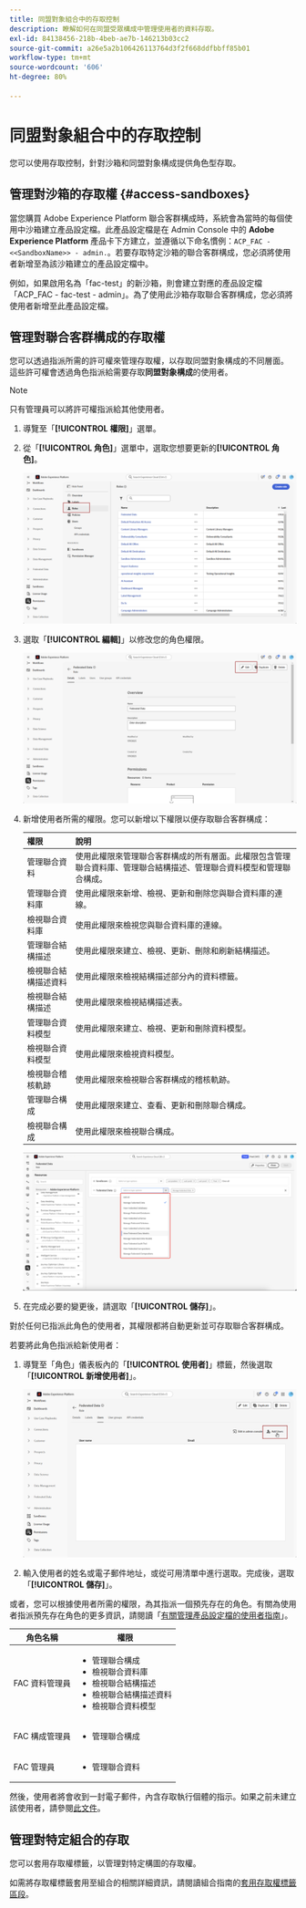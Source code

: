 ```yaml
---
title: 同盟對象組合中的存取控制
description: 瞭解如何在同盟受眾構成中管理使用者的資料存取。
exl-id: 84138456-218b-4beb-ae7b-146213b03cc2
source-git-commit: a26e5a2b106426113764d3f2f668ddfbbff85b01
workflow-type: tm+mt
source-wordcount: '606'
ht-degree: 80%

---
```


# 同盟對象組合中的存取控制

您可以使用存取控制，針對沙箱和同盟對象構成提供角色型存取。

## 管理對沙箱的存取權 {#access-sandboxes}

當您購買 Adobe Experience Platform 聯合客群構成時，系統會為當時的每個使用中沙箱建立產品設定檔。此產品設定檔是在 Admin Console 中的 **Adobe Experience Platform** 產品卡下方建立，並遵循以下命名慣例：`ACP_FAC - <<SandboxName>> - admin.`。若要存取特定沙箱的聯合客群構成，您必須將使用者新增至為該沙箱建立的產品設定檔中。

例如，如果啟用名為「fac-test」的新沙箱，則會建立對應的產品設定檔「ACP_FAC - fac-test - admin」。為了使用此沙箱存取聯合客群構成，您必須將使用者新增至此產品設定檔。

## 管理對聯合客群構成的存取權

您可以透過指派所需的許可權來管理存取權，以存取同盟對象構成的不同層面。 這些許可權會透過角色指派給需要存取&#x200B;**同盟對象構成**&#x200B;的使用者。

>[!NOTE]
>
>只有管理員可以將許可權指派給其他使用者。

1. 導覽至「**[!UICONTROL 權限]**」選單。
1. 從「**[!UICONTROL 角色]**」選單中，選取您想要更新的&#x200B;**[!UICONTROL 角色]**。

   ![](assets/access_fda_1.png)

1. 選取「**[!UICONTROL 編輯]**」以修改您的角色權限。

   ![](assets/access_fda_2.png)

1. 新增使用者所需的權限。您可以新增以下權限以便存取聯合客群構成：

   | 權限 | 說明 |
   | ---------- | ----------- |
   | 管理聯合資料 | 使用此權限來管理聯合客群構成的所有層面。此權限包含管理聯合資料庫、管理聯合結構描述、管理聯合資料模型和管理聯合構成。 |
   | 管理聯合資料庫 | 使用此權限來新增、檢視、更新和刪除您與聯合資料庫的連線。 |
   | 檢視聯合資料庫 | 使用此權限來檢視您與聯合資料庫的連線。 |
   | 管理聯合結構描述 | 使用此權限來建立、檢視、更新、刪除和刷新結構描述。 |
   | 檢視聯合結構描述資料 | 使用此權限來檢視結構描述部分內的資料標籤。 |
   | 檢視聯合結構描述 | 使用此權限來檢視結構描述表。 |
   | 管理聯合資料模型 | 使用此權限來建立、檢視、更新和刪除資料模型。 |
   | 檢視聯合資料模型 | 使用此權限來檢視資料模型。 |
   | 檢視聯合稽核軌跡 | 使用此權限來檢視聯合客群構成的稽核軌跡。 |
   | 管理聯合構成 | 使用此權限來建立、查看、更新和刪除聯合構成。 |
   | 檢視聯合構成 | 使用此權限來檢視聯合構成。 |

   ![](assets/permissions.png)

1. 在完成必要的變更後，請選取「**[!UICONTROL 儲存]**」。

對於任何已指派此角色的使用者，其權限都將自動更新並可存取聯合客群構成。

若要將此角色指派給新使用者：

1. 導覽至「角色」儀表板內的「**[!UICONTROL 使用者]**」標籤，然後選取「**[!UICONTROL 新增使用者]**」。

   ![](assets/access_fda_4.png)

1. 輸入使用者的姓名或電子郵件地址，或從可用清單中進行選取。完成後，選取「**[!UICONTROL 儲存]**」。

或者，您可以根據使用者所需的權限，為其指派一個預先存在的角色。有關為使用者指派預先存在角色的更多資訊，請閱讀「[有關管理產品設定檔的使用者指南](https://experienceleague.adobe.com/zh-hant/docs/experience-platform/access-control/ui/users)」。

| 角色名稱 | 權限 |
| --------- | ----------- |
| FAC 資料管理員 | <ul><li>管理聯合構成</li><li>檢視聯合資料庫</li><li>檢視聯合結構描述</li><li>檢視聯合結構描述資料</li><li>檢視聯合資料模型</li></ul> |
| FAC 構成管理員 | <ul><li>管理聯合構成</li></ul> |
| FAC 管理員 | <ul><li>管理聯合資料</li></ul> |

然後，使用者將會收到一封電子郵件，內含存取執行個體的指示。如果之前未建立該使用者，請參閱[此文件](https://experienceleague.adobe.com/zh-hant/docs/experience-platform/access-control/abac/permissions-ui/users)。

## 管理對特定組合的存取

您可以套用存取權標籤，以管理對特定構圖的存取權。

如需將存取權標籤套用至組合的相關詳細資訊，請閱讀組合指南的[套用存取權標籤區段](/help/compositions/gs-compositions.md#access-labels)。
